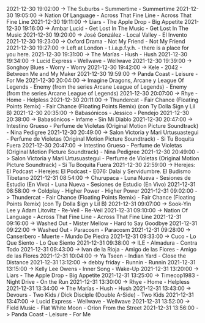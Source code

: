 2021-12-30 19:02:00 -> The Suburbs - Summertime - Summertime
2021-12-30 19:05:00 -> Nation Of Language - Across That Fine Line - Across That Fine Line
2021-12-30 19:11:00 -> Liars - The Apple Drop - Big Appetite
2021-12-30 19:16:00 -> Ambar Lucid - Get Lost In The Music - Get Lost In The Music
2021-12-30 19:20:00 -> José González - Local Valley - El Invento
2021-12-30 19:23:00 -> Oxford Drama - Not My Friend - Not My Friend
2021-12-30 19:27:00 -> Left at London - t.i.a.p.f.y.h. - there is a place for you here.
2021-12-30 19:31:00 -> The Marías - Hush - Hush
2021-12-30 19:34:00 -> Lucid Express - Wellwave - Wellwave
2021-12-30 19:39:00 -> Songhoy Blues - Worry - Worry
2021-12-30 19:42:00 -> Kele - 2042 - Between Me and My Maker
2021-12-30 19:59:00 -> Panda Coast - Leisure - For Me
2021-12-30 20:04:00 -> Imagine Dragons, Arcane y League Of Legends - Enemy (from the series Arcane League of Legends) - Enemy (from the series Arcane League of Legends)
2021-12-30 20:07:00 -> Rhye - Home - Helpless
2021-12-30 20:11:00 -> Thundercat - Fair Chance (Floating Points Remix) - Fair Chance (Floating Points Remix) (con Ty Dolla $ign y Lil B)
2021-12-30 20:35:00 -> Babasónicos - Jessico - Pendejo
2021-12-30 20:38:00 -> Babasónicos - Infame - Sin Mi Diablo
2021-12-30 20:47:00 -> Intestino Grueso - Perfume de Violetas (Original Motion Picture Soundtrack) - Nina Pedigree
2021-12-30 20:49:00 -> Salon Victoria y Mari Urtusuastegui - Perfume de Violetas (Original Motion Picture Soundtrack) - Si Tu Boquita Fuera
2021-12-30 20:47:00 -> Intestino Grueso - Perfume de Violetas (Original Motion Picture Soundtrack) - Nina Pedigree
2021-12-30 20:49:00 -> Salon Victoria y Mari Urtusuastegui - Perfume de Violetas (Original Motion Picture Soundtrack) - Si Tu Boquita Fuera
2021-12-30 22:59:00 -> Herejes: El Podcast - Herejes: El Podcast - E076: Dalai y Servidumbre. El Budismo Tibetano
2021-12-31 08:54:00 -> Churupaca - Luna Nueva - Sesiones de Estudio (En Vivo) - Luna Nueva - Sesiones de Estudio (En Vivo)
2021-12-31 08:58:00 -> Coldplay - Higher Power - Higher Power
2021-12-31 09:02:00 -> Thundercat - Fair Chance (Floating Points Remix) - Fair Chance (Floating Points Remix) (con Ty Dolla $ign y Lil B)
2021-12-31 09:07:00 -> Sook-Yin Lee y Adam Litovitz - Re-Veil - Re-Veil
2021-12-31 09:10:00 -> Nation Of Language - Across That Fine Line - Across That Fine Line
2021-12-31 09:16:00 -> Washed Out - Mister Mellow - Hard to Say Goodbye
2021-12-31 09:22:00 -> Washed Out - Paracosm - Paracosm
2021-12-31 09:28:00 -> Canserbero - Muerte - Mundo De Piedra
2021-12-31 09:33:00 -> Cuco - Lo Que Siento - Lo Que Siento
2021-12-31 09:38:00 -> ILE - Almadura - Contra Todo
2021-12-31 09:43:00 -> Ivan de la Rioja - Amigo de las Flores - Amigo de las Flores
2021-12-31 10:04:00 -> Ya Tseen - Indian Yard - Close the Distance
2021-12-31 13:12:00 -> debby friday - Runnin - Runnin
2021-12-31 13:15:00 -> Kelly Lee Owens - Inner Song - Wake-Up
2021-12-31 13:20:00 -> Liars - The Apple Drop - Big Appetite
2021-12-31 13:25:00 -> Timecop1983 - Night Drive - On the Run
2021-12-31 13:30:00 -> Rhye - Home - Helpless
2021-12-31 13:34:00 -> The Marías - Hush - Hush
2021-12-31 13:43:00 -> Devours - Two Kids / Dick Disciple (Double A-Side) - Two Kids
2021-12-31 13:47:00 -> Lucid Express - Wellwave - Wellwave
2021-12-31 13:52:00 -> Field Music - Flat White Moon - Orion From the Street
2021-12-31 13:56:00 -> Panda Coast - Leisure - For Me
